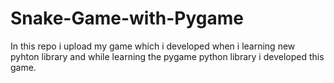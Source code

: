 # Snake-Game-with-Pygame
In this repo i upload my game which i developed when i learning new pyhton library and while learning the pygame python library i developed this game.
